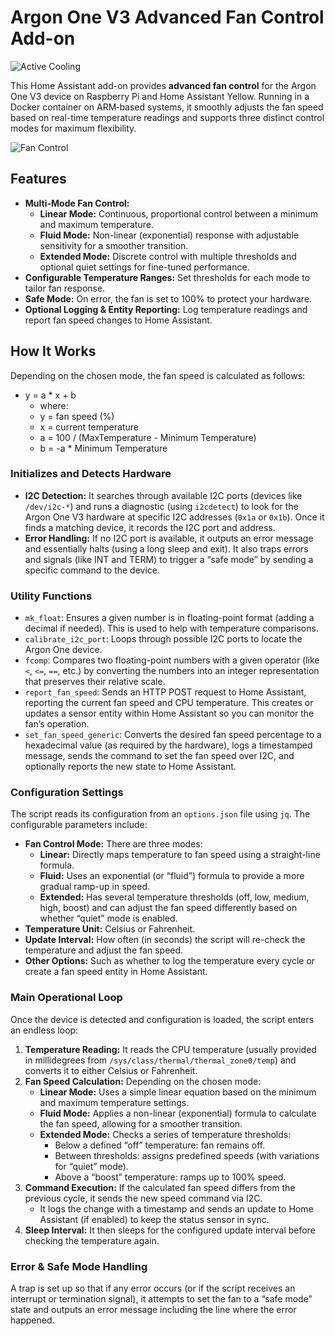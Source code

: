 # Argon One V3 Advanced Fan Control Add-on

![Active Cooling](https://raw.githubusercontent.com/piotrtekien/HassOSArgonOneAddon/main/gitResources/activecooling.jpg)

This Home Assistant add-on provides **advanced fan control** for the Argon One V3 device on Raspberry Pi and Home Assistant Yellow. Running in a Docker container on ARM‐based systems, it smoothly adjusts the fan speed based on real-time temperature readings and supports three distinct control modes for maximum flexibility.

![Fan Control](https://raw.githubusercontent.com/piotrtekien/HassOSArgonOneAddon/main/gitResources/argonlinear.png)

## Features

- **Multi-Mode Fan Control:**
  - **Linear Mode:** Continuous, proportional control between a minimum and maximum temperature.
  - **Fluid Mode:** Non-linear (exponential) response with adjustable sensitivity for a smoother transition.
  - **Extended Mode:** Discrete control with multiple thresholds and optional quiet settings for fine-tuned performance.
- **Configurable Temperature Ranges:** Set thresholds for each mode to tailor fan response.
- **Safe Mode:** On error, the fan is set to 100% to protect your hardware.
- **Optional Logging & Entity Reporting:** Log temperature readings and report fan speed changes to Home Assistant.

## How It Works

Depending on the chosen mode, the fan speed is calculated as follows:
- y = a * x + b
  - where:
  - y = fan speed (%)
  - x = current temperature
  - a = 100 / (MaxTemperature - Minimum Temperature)
  - b = -a * Minimum Temperature

### Initializes and Detects Hardware

- **I2C Detection:** It searches through available I2C ports (devices like `/dev/i2c-*`) and runs a diagnostic (using `i2cdetect`) to look for the Argon One V3 hardware at specific I2C addresses (`0x1a` or `0x1b`). Once it finds a matching device, it records the I2C port and address.
- **Error Handling:** If no I2C port is available, it outputs an error message and essentially halts (using a long sleep and exit). It also traps errors and signals (like INT and TERM) to trigger a “safe mode” by sending a specific command to the device.

### Utility Functions

- `mk_float`: Ensures a given number is in floating-point format (adding a decimal if needed). This is used to help with temperature comparisons.
- `calibrate_i2c_port`: Loops through possible I2C ports to locate the Argon One device.
- `fcomp`: Compares two floating-point numbers with a given operator (like `<`, `<=`, `==`, etc.) by converting the numbers into an integer representation that preserves their relative scale.
- `report_fan_speed`: Sends an HTTP POST request to Home Assistant, reporting the current fan speed and CPU temperature. This creates or updates a sensor entity within Home Assistant so you can monitor the fan’s operation.
- `set_fan_speed_generic`: Converts the desired fan speed percentage to a hexadecimal value (as required by the hardware), logs a timestamped message, sends the command to set the fan speed over I2C, and optionally reports the new state to Home Assistant.

### Configuration Settings

The script reads its configuration from an `options.json` file using `jq`. The configurable parameters include:

- **Fan Control Mode:** There are three modes:
  - **Linear:** Directly maps temperature to fan speed using a straight-line formula.
  - **Fluid:** Uses an exponential (or “fluid”) formula to provide a more gradual ramp-up in speed.
  - **Extended:** Has several temperature thresholds (off, low, medium, high, boost) and can adjust the fan speed differently based on whether “quiet” mode is enabled.
- **Temperature Unit:** Celsius or Fahrenheit.
- **Update Interval:** How often (in seconds) the script will re-check the temperature and adjust the fan speed.
- **Other Options:** Such as whether to log the temperature every cycle or create a fan speed entity in Home Assistant.

### Main Operational Loop

Once the device is detected and configuration is loaded, the script enters an endless loop:

1. **Temperature Reading:** It reads the CPU temperature (usually provided in millidegrees from `/sys/class/thermal/thermal_zone0/temp`) and converts it to either Celsius or Fahrenheit.
2. **Fan Speed Calculation:** Depending on the chosen mode:
   - **Linear Mode:** Uses a simple linear equation based on the minimum and maximum temperature settings.
   - **Fluid Mode:** Applies a non-linear (exponential) formula to calculate the fan speed, allowing for a smoother transition.
   - **Extended Mode:** Checks a series of temperature thresholds:
     - Below a defined “off” temperature: fan remains off.
     - Between thresholds: assigns predefined speeds (with variations for “quiet” mode).
     - Above a “boost” temperature: ramps up to 100% speed.
3. **Command Execution:** If the calculated fan speed differs from the previous cycle, it sends the new speed command via I2C.
   - It logs the change with a timestamp and sends an update to Home Assistant (if enabled) to keep the status sensor in sync.
4. **Sleep Interval:** It then sleeps for the configured update interval before checking the temperature again.

### Error & Safe Mode Handling

A trap is set up so that if any error occurs (or if the script receives an interrupt or termination signal), it attempts to set the fan to a “safe mode” state and outputs an error message including the line where the error happened.
